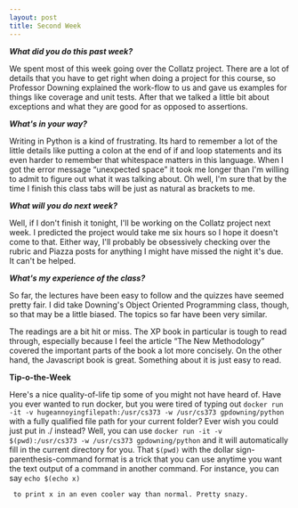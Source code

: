 ```yaml
---
layout: post
title: Second Week
---
```

<p><b><i>What did you do this past week?</i></b></p>
<p>We spent most of this week going over the Collatz project. There are a lot of details that you have to get right when doing a project for this course, so Professor Downing explained the work-flow to us and gave us examples for things like coverage and unit tests. After that we talked a little bit about exceptions and what they are good for as opposed to assertions.</p>
<p><b><i>What's in your way?</i></b></p>
<p>Writing in Python is a kind of frustrating. Its hard to remember a lot of the little details like putting a colon at the end of if and loop statements and its even harder to remember that whitespace matters in this language. When I got the error message “unexpected space” it took me longer than I'm willing to admit to figure out what it was talking about. Oh well, I'm sure that by the time I finish this class tabs will be just as natural as brackets to me.</p>
<p><b><i>What will you do next week?</i></b></p>
<p>Well, if I don't finish it tonight, I'll be working on the Collatz project next week. I predicted the project would take me six hours so I hope it doesn't come to that. Either way, I'll probably be obsessively checking over the rubric and Piazza posts for anything I might have missed the night it's due. It can't be helped.</p>
<p><b><i>What's my experience of the class?</i></b></p>
<p>So far, the lectures have been easy to follow and the quizzes have seemed pretty fair. I did take Downing's Object Oriented Programming class, though, so that may be a little biased. The topics so far have been very similar.</p>
<p>The readings are a bit hit or miss. The XP book in particular is tough to read through, especially because I feel the article “The New Methodology” covered the important parts of the book a lot more concisely. On the other hand, the Javascript book is great. Something about it is just easy to read.</p>
<p><b>Tip-o-the-Week</b></p>
<p>Here's a nice quality-of-life tip some of you might not have heard of. Have you ever wanted to run docker, but you were tired of typing out <code>docker run -it -v hugeannoyingfilepath:/usr/cs373 -w /usr/cs373 gpdowning/python</code> with a fully qualified file path for your current folder? Ever wish you could just put in ./ instead? Well, you can use <code>docker run -it -v $(pwd):/usr/cs373 -w /usr/cs373 gpdowning/python</code> and it will automatically fill in the current directory for you. That <code>$(pwd)</code> with the dollar sign-parenthesis-command format is a trick that you can use anytime you want the text output of a command in another command. For instance, you can say <code>echo $(echo x)</p> to print x in an even cooler way than normal. Pretty snazy.</p>
